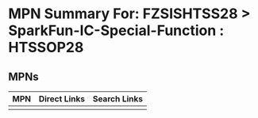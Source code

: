 



# MPN Summary For: FZSISHTSS28 > SparkFun-IC-Special-Function : HTSSOP28

## MPNs
  

|MPN|Direct Links|Search Links|
| :--- | :--- | :--- |
||||
